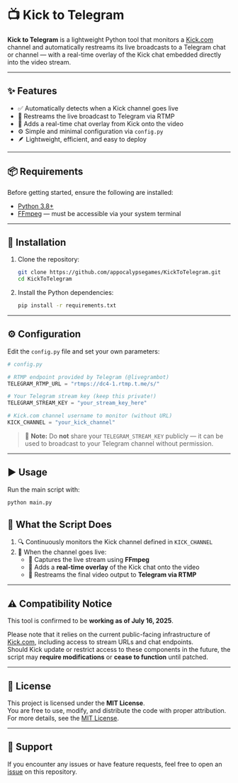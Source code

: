 # 📺 Kick to Telegram

**Kick to Telegram** is a lightweight Python tool that monitors a [Kick.com](https://kick.com) channel and automatically restreams its live broadcasts to a Telegram chat or channel — with a real-time overlay of the Kick chat embedded directly into the video stream.

---

## ✨ Features

- ✅ Automatically detects when a Kick channel goes live  
- 📡 Restreams the live broadcast to Telegram via RTMP  
- 💬 Adds a real-time chat overlay from Kick onto the video  
- ⚙️ Simple and minimal configuration via `config.py`  
- 🪶 Lightweight, efficient, and easy to deploy

---

## 📦 Requirements

Before getting started, ensure the following are installed:

- [Python 3.8+](https://www.python.org/downloads/)
- [FFmpeg](https://ffmpeg.org/download.html) — must be accessible via your system terminal

---

## 🚀 Installation

1. Clone the repository:

   ```bash
   git clone https://github.com/appocalypsegames/KickToTelegram.git
   cd KickToTelegram
   ```
2. Install the Python dependencies:

   ```bash
   pip install -r requirements.txt
   ```
   
---

## ⚙️ Configuration

Edit the `config.py` file and set your own parameters:

```python
# config.py

# RTMP endpoint provided by Telegram (@livegrambot)
TELEGRAM_RTMP_URL = "rtmps://dc4-1.rtmp.t.me/s/"

# Your Telegram stream key (keep this private!)
TELEGRAM_STREAM_KEY = "your_stream_key_here"

# Kick.com channel username to monitor (without URL)
KICK_CHANNEL = "your_kick_channel"
```

> 🔐 **Note:** Do **not** share your `TELEGRAM_STREAM_KEY` publicly — it can be used to broadcast to your Telegram channel without permission.

---

## ▶️ Usage

Run the main script with:

```bash
python main.py
```
## 🔄 What the Script Does

1. 🔍 Continuously monitors the Kick channel defined in `KICK_CHANNEL`
2. 📡 When the channel goes live:
   - 🎥 Captures the live stream using **FFmpeg**
   - 💬 Adds a **real-time overlay** of the Kick chat onto the video
   - 🚀 Restreams the final video output to **Telegram via RTMP**

---

## ⚠️ Compatibility Notice

This tool is confirmed to be **working as of July 16, 2025**.

Please note that it relies on the current public-facing infrastructure of [Kick.com](https://kick.com), including access to stream URLs and chat endpoints.  
Should Kick update or restrict access to these components in the future, the script may **require modifications** or **cease to function** until patched.

---

## 📄 License

This project is licensed under the **MIT License**.  
You are free to use, modify, and distribute the code with proper attribution.  
For more details, see the [MIT License](https://opensource.org/licenses/MIT).

---

## 🙋 Support

If you encounter any issues or have feature requests, feel free to open an [issue](https://github.com/appocalypsegames/KickToTelegram/issues) on this repository.

